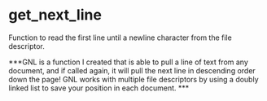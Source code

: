 # get_next_line
Function to read the first line until a newline character from the file descriptor.

***GNL is a function I created that is able to pull a line of text from any document, and if called again, it will pull the next line in descending order down the page!
GNL works with multiple file descriptors by using a doubly linked list to save your position in each document. ***
